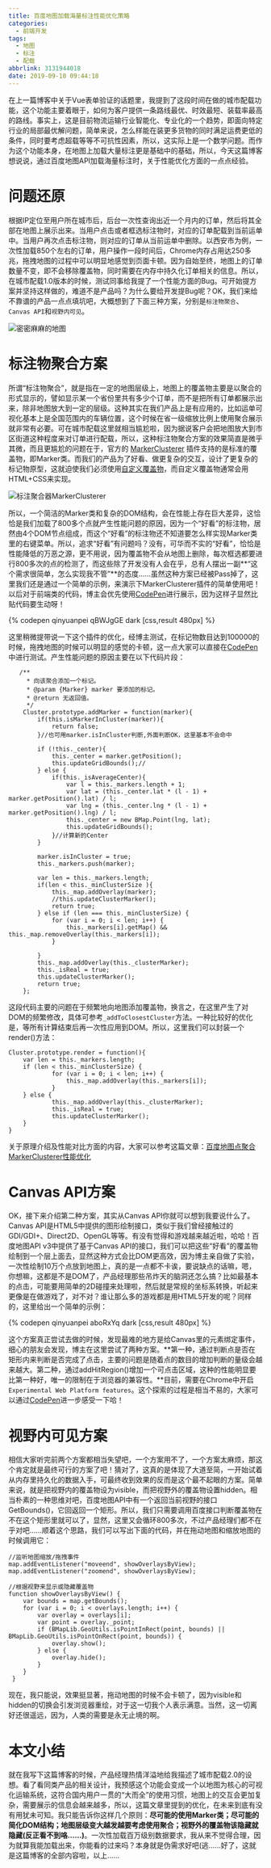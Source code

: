 ```yaml
---
title: 百度地图加载海量标注性能优化策略
categories:
  - 前端开发
tags:
  - 地图
  - 标注
  - 配载
abbrlink: 3131944018
date: 2019-09-10 09:44:18
---
```

在上一篇博客中关于Vue表单验证的话题里，我提到了这段时间在做的城市配载功能，这个功能主要着眼于，如何为客户提供一条路线最优、时效最短、装载率最高的路线。事实上，这是目前物流运输行业智能化、专业化的一个趋势，即面向特定行业的局部最优解问题，简单来说，怎么样能在装更多货物的同时满足运费更低的条件，同时要考虑超载等等不可抗性因素，所以，这实际上是一个数学问题。而作为这个功能本身，在地图上加载大量标注更是基础中的基础，所以，今天这篇博客想说说，通过百度地图API加载海量标注时，关于性能优化方面的一点点经验。

# 问题还原 

根据IP定位至用户所在城市后，后台一次性查询出近一个月内的订单，然后将其全部在地图上展示出来。当用户点击或者框选标注物时，对应的订单配载到当前运单中。当用户再次点击标注物，则对应的订单从当前运单中删除。以西安市为例，一次性加载850个左右的订单，用户操作一段时间后，Chrome内存占用达250多兆，拖拽地图的过程中可以明显地感觉到页面卡顿。因为自始至终，地图上的订单数量不变，即不会移除覆盖物，同时需要在内存中持久化订单相关的信息。所以，在城市配载1.0版本的时候，测试同事给我提了一个性能方面的Bug。可开始提方案并坚持这样做的，难道不是产品吗？为什么要给开发提Bug呢？OK，我们来给不靠谱的产品一点点填坑吧，大概想到了下面三种方案，分别是`标注物聚合`、`Canvas API`和`视野内可见`。

![密密麻麻的地图](https://ws1.sinaimg.cn/large/4c36074fly1g74q1ff3exj217w0l74au.jpg)

# 标注物聚合方案

所谓“标注物聚合”，就是指在一定的地图层级上，地图上的覆盖物主要是以聚合的形式显示的，譬如显示某一个省份里共有多少个订单，而不是把所有订单都展示出来，除非地图放大到一定的层级。这种其实在我们产品上是有应用的，比如运单可视化基本上是全国范围内的车辆位置，这个时候在省一级缩放比例上使用聚合展示就非常有必要。可在城市配载这里就相当尴尬啦，因为据说客户会把地图放大到市区街道这种程度来对订单进行配载，所以，这种标注物聚合方案的效果简直是微乎其微，而且更尴尬的问题在于，官方的 [MarkerClusterer](http://api.map.baidu.com/library/MarkerClusterer/1.2/src/MarkerClusterer.js) 插件支持的是标准的覆盖物，即Marker类。而我们的产品为了好看、做更复杂的交互，设计了更复杂的标记物原型，这就迫使我们必须使用[自定义覆盖物](http://lbsyun.baidu.com/jsdemo.htm#c1_11)，而自定义覆盖物通常会用HTML+CSS来实现。

![标注聚合器MarkerClusterer](https://ws1.sinaimg.cn/large/4c36074fly1g74qdli87bj21200mktj6.jpg)

所以，一个简洁的Marker类和复杂的DOM结构，会在性能上存在巨大差异，这恰恰是我们加载了800多个点就产生性能问题的原因，因为一个“好看”的标注物，居然由4个DOM节点组成，而这个“好看”的标注物还不知道要怎么样实现Marker类里的右键菜单。所以，追求“好看”有问题吗？没有，可华而不实的“好看”，恰恰是性能降低的万恶之源，更不用说，因为覆盖物不会从地图上删除，每次框选都要进行800多次的点的检测了，而这些除了开发没有人会在乎，总有人摆出一副**“这个需求很简单，怎么实现我不管”**的态度……虽然这种方案已经被Pass掉了，这里我们还是通过一个简单的示例，来演示下MarkerClusterer插件的简单使用吧！以后对于前端类的代码，博主会优先使用[CodePen](https://codepen.io)进行展示，因为这样子显然比贴代码要生动呀！

{% codepen qinyuanpei qBWJgGE dark [css,result 480px] %}

这里稍微提带说一下这个插件的优化，经博主测试，在标记物数目达到100000的时候，拖拽地图的时候可以明显的感觉的卡顿，这一点大家可以直接在[CodePen](https://codepen.io)中进行测试。产生性能问题的原因主要在以下代码片段：

```
   /**
     * 向该聚合添加一个标记。
     * @param {Marker} marker 要添加的标记。
     * @return 无返回值。
     */
    Cluster.prototype.addMarker = function(marker){
        if(this.isMarkerInCluster(marker)){
            return false;
        }//也可用marker.isInCluster判断,外面判断OK，这里基本不会命中
    
        if (!this._center){
            this._center = marker.getPosition();
            this.updateGridBounds();//
        } else {
            if(this._isAverageCenter){
                var l = this._markers.length + 1;
                var lat = (this._center.lat * (l - 1) + marker.getPosition().lat) / l;
                var lng = (this._center.lng * (l - 1) + marker.getPosition().lng) / l;
                this._center = new BMap.Point(lng, lat);
                this.updateGridBounds();
            }//计算新的Center
        }
    
        marker.isInCluster = true;
        this._markers.push(marker);
    
        var len = this._markers.length;
        if(len < this._minClusterSize ){     
            this._map.addOverlay(marker);
            //this.updateClusterMarker();
            return true;
        } else if (len === this._minClusterSize) {
            for (var i = 0; i < len; i++) {
                this._markers[i].getMap() && this._map.removeOverlay(this._markers[i]);
            }
			
        } 
        this._map.addOverlay(this._clusterMarker);
        this._isReal = true;
        this.updateClusterMarker();
        return true;
    };
```

这段代码主要的问题在于频繁地向地图添加覆盖物，换言之，在这里产生了对DOM的频繁修改，具体可参考`_addToClosestCluster`方法。一种比较好的优化是，等所有计算结束后再一次性应用到DOM。所以，这里我们可以封装一个render()方法：

```
Cluster.prototype.render = function(){
    var len = this._markers.length; 
    if (len < this._minClusterSize) {
            for (var i = 0; i < len; i++) {
                this._map.addOverlay(this._markers[i]);
            }
    } else {
            this._map.addOverlay(this._clusterMarker);
            this._isReal = true;
            this.updateClusterMarker();
    }
}
```

关于原理介绍及性能对比方面的内容，大家可以参考这篇文章：[百度地图点聚合MarkerClusterer性能优化](https://www.cnblogs.com/anyuan9/p/6232137.html)

# Canvas API方案

OK，接下来介绍第二种方案，其实从Canvas API你就可以想到我要说什么了。Canvas API是HTML5中提供的图形绘制接口，类似于我们曾经接触过的GDI/GDI+、Direct2D、OpenGL等等。有没有觉得和游戏越来越近啦，哈哈！百度地图API v3中提供了基于Canvas API的接口，我们可以把这些“好看”的覆盖物绘制到一个层上面去，显然这种方式会比DOM更高效，因为博主亲自做了实验，一次性绘制10万个点放到地图上，真的是一点都不卡诶，要说缺点的话嘛，嗯，你想嘛，这都是不是DOM了，产品经理那些吊炸天的脑洞还怎么搞？比如最基本的点击，可能要用简单的2D碰撞来处理啦，然后就是常规的坐标系转换，听起来更像是在做游戏了，对不对？谁让那么多的游戏都是用HTML5开发的呢？同样的，这里给出一个简单的示例：

{% codepen qinyuanpei aboRxYq dark [css,result 480px] %}

这个方案真正尝试去做的时候，发现最难的地方是给Canvas里的元素绑定事件，细心的朋友会发现，博主在这里尝试了两种方案。**第一种，通过判断点是否在矩形内来判断是否完成了点击，主要的问题是随着点的数目的增加判断的量级会越来越大。第二种，通过addHitRegion()增加一个可点击区域，这种的性能明显要比第一种好，唯一的限制在于浏览器的兼容性。**目前，需要在Chrome中开启`Experimental Web Platform features`。这个探索的过程是相当不易的，大家可以通过[CodePen](https://codepen.io)进一步感受一下哈！

# 视野内可见方案

相信大家听完前两个方案都相当失望吧，一个方案用不了，一个方案太麻烦，那这个肯定就是最终可行的方案了吧！猜对了，这真的是体现了大道至简，一开始试着从内存里持久化的数据入手，可最终收到效果的反而是这个最不起眼的方案。简单来说，就是把视野内的覆盖物设为visible，而把视野外的覆盖物设置hidden。相当朴素的一种思维对吧，百度地图API中有一个返回当前视野的接口GetBounds()，它回返回一个矩形。所以，我们只需要调用百度接口判断覆盖物在不在这个矩形里就可以了，显然，这里又会循环800多次，不过产品经理们都不在乎对吧……顺着这个思路，我们可以写出下面的代码，并在拖动地图和缩放地图的时候调用它：

```
//监听地图缩放/拖拽事件
map.addEventListener("moveend", showOverlaysByView);
map.addEventListener("zoomend", showOverlaysByView);

//根据视野来显示或隐藏覆盖物
function showOverlaysByView() {
    var bounds = map.getBounds();
    for (var i = 0; i < overlays.length; i++) {
        var overlay = overlays[i];
        var point = overlay._point;
        if (BMapLib.GeoUtils.isPointInRect(point, bounds) || BMapLib.GeoUtils.isPointOnRect(point, bounds)) {
            overlay.show();
        } else {
            overlay.hide();
        }
    }
 }
```

现在，我只能说，效果挺显著，拖动地图的时候不会卡顿了，因为visible和hidden的切换会引发浏览器重绘，对于这一切我个人表示满意。当然，这一切离好还很遥远，因为，人类的需要是永无止境的啊。

# 本文小结
就在我写下这篇博客的时候，产品经理热情洋溢地给我描述了城市配载2.0的设想。看了看同类产品的相关设计，我预感这个功能会变成一个以地图为核心的可视化运输系统，这符合国内用户一贯的“大而全”的使用习惯，地图上的交互会更加复杂，需要展示的信息会越来越多，所以，这篇文章里提到的优化，在未来到底有没有用犹未可知。我只能告诉你这样几个原则：**尽可能的使用Marker类；尽可能的简化DOM结构；地图层级变大越发越要考虑使用聚合；视野外的覆盖物该隐藏就隐藏(反正看不到咯……)**。一次性加载百万级别数据要求，我从来不觉得合理，因为就算我能加载出来，你能看的过来吗？本身就是伪需求好吧(逃……好了，这就是这篇博客的全部内容啦，以上……